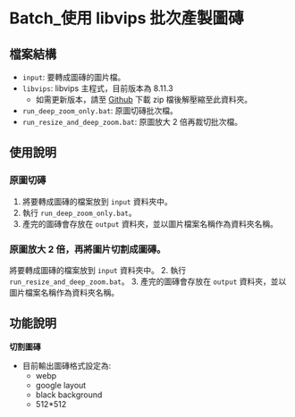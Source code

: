 # Batch_使用 libvips 批次產製圖磚

## 檔案結構

- `input`: 要轉成圖磚的圖片檔。
- `libvips`: libvips 主程式，目前版本為 8.11.3
    - 如需更新版本，請至 [Github](https://github.com/libvips/build-win64-mxe) 下載 zip 檔後解壓縮至此資料夾。
- `run_deep_zoom_only.bat`: 原圖切磚批次檔。
- `run_resize_and_deep_zoom.bat`: 原圖放大 2 倍再裁切批次檔。

## 使用說明

### 原圖切磚

1. 將要轉成圖磚的檔案放到 `input` 資料夾中。
2. 執行 `run_deep_zoom_only.bat`。
3. 產完的圖磚會存放在 `output` 資料夾，並以圖片檔案名稱作為資料夾名稱。

### 原圖放大 2 倍，再將圖片切割成圖磚。

將要轉成圖磚的檔案放到 `input` 資料夾中。
2. 執行 `run_resize_and_deep_zoom.bat`。
3. 產完的圖磚會存放在 `output` 資料夾，並以圖片檔案名稱作為資料夾名稱。

## 功能說明

**切割圖磚**

- 目前輸出圖磚格式設定為:
  - webp
  - google layout
  - black background
  - 512*512